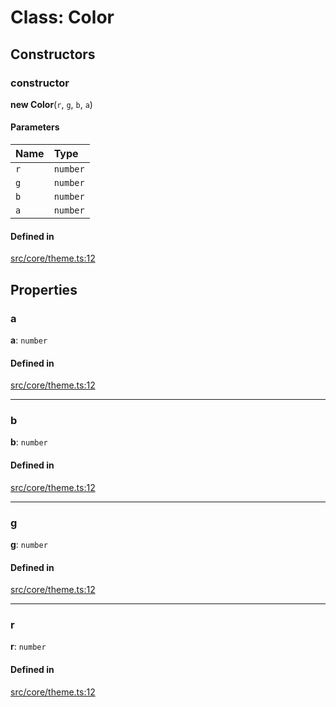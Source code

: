 # Class: Color

## Constructors

### constructor

**new Color**(`r`, `g`, `b`, `a`)

#### Parameters

| Name | Type |
| :------ | :------ |
| `r` | `number` |
| `g` | `number` |
| `b` | `number` |
| `a` | `number` |

#### Defined in

[src/core/theme.ts:12](https://github.com/io-gui/iogui/blob/main/src/core/theme.ts#L12)

## Properties

### a

 **a**: `number`

#### Defined in

[src/core/theme.ts:12](https://github.com/io-gui/iogui/blob/main/src/core/theme.ts#L12)

___

### b

 **b**: `number`

#### Defined in

[src/core/theme.ts:12](https://github.com/io-gui/iogui/blob/main/src/core/theme.ts#L12)

___

### g

 **g**: `number`

#### Defined in

[src/core/theme.ts:12](https://github.com/io-gui/iogui/blob/main/src/core/theme.ts#L12)

___

### r

 **r**: `number`

#### Defined in

[src/core/theme.ts:12](https://github.com/io-gui/iogui/blob/main/src/core/theme.ts#L12)
